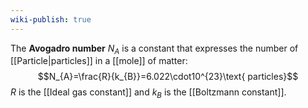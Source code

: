 ```yaml
---
wiki-publish: true
---
```

The **Avogadro number** $N_{A}$ is a constant that expresses the number of [[Particle|particles]] in a [[mole]] of matter:
$$N_{A}=\frac{R}{k_{B}}=6.022\cdot10^{23}\text{ particles}$$
$R$ is the [[Ideal gas constant]] and $k_{B}$ is the [[Boltzmann constant]].